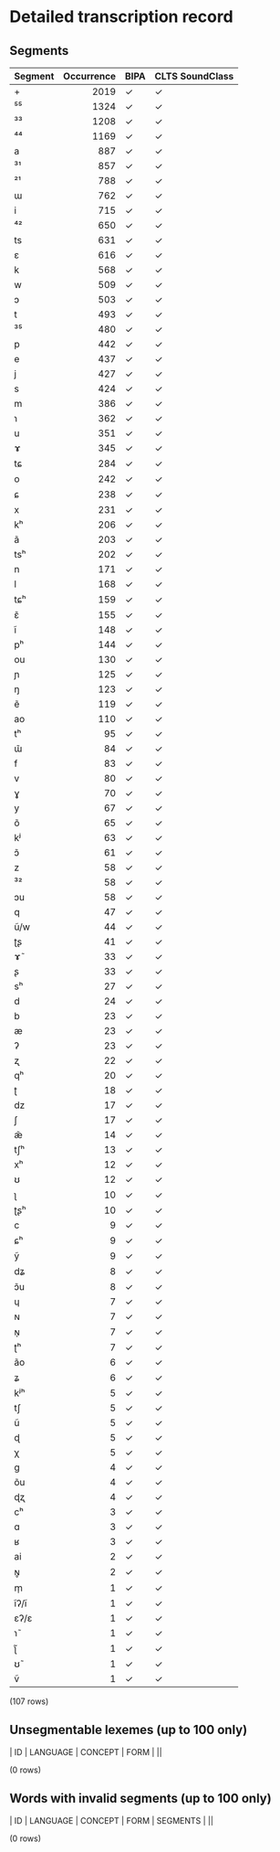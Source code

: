 
# Detailed transcription record

## Segments

| Segment | Occurrence | BIPA | CLTS SoundClass |
|:----------|-------------:|:-------|:------------------|
| + | 2019 | ✓ | ✓ |
| ⁵⁵ | 1324 | ✓ | ✓ |
| ³³ | 1208 | ✓ | ✓ |
| ⁴⁴ | 1169 | ✓ | ✓ |
| a | 887 | ✓ | ✓ |
| ³¹ | 857 | ✓ | ✓ |
| ²¹ | 788 | ✓ | ✓ |
| ɯ | 762 | ✓ | ✓ |
| i | 715 | ✓ | ✓ |
| ⁴² | 650 | ✓ | ✓ |
| ts | 631 | ✓ | ✓ |
| ɛ | 616 | ✓ | ✓ |
| k | 568 | ✓ | ✓ |
| w | 509 | ✓ | ✓ |
| ɔ | 503 | ✓ | ✓ |
| t | 493 | ✓ | ✓ |
| ³⁵ | 480 | ✓ | ✓ |
| p | 442 | ✓ | ✓ |
| e | 437 | ✓ | ✓ |
| j | 427 | ✓ | ✓ |
| s | 424 | ✓ | ✓ |
| m | 386 | ✓ | ✓ |
| ɿ | 362 | ✓ | ✓ |
| u | 351 | ✓ | ✓ |
| ɤ | 345 | ✓ | ✓ |
| tɕ | 284 | ✓ | ✓ |
| o | 242 | ✓ | ✓ |
| ɕ | 238 | ✓ | ✓ |
| x | 231 | ✓ | ✓ |
| kʰ | 206 | ✓ | ✓ |
| ã | 203 | ✓ | ✓ |
| tsʰ | 202 | ✓ | ✓ |
| n | 171 | ✓ | ✓ |
| l | 168 | ✓ | ✓ |
| tɕʰ | 159 | ✓ | ✓ |
| ɛ̃ | 155 | ✓ | ✓ |
| ĩ | 148 | ✓ | ✓ |
| pʰ | 144 | ✓ | ✓ |
| ou | 130 | ✓ | ✓ |
| ɲ | 125 | ✓ | ✓ |
| ŋ | 123 | ✓ | ✓ |
| ẽ | 119 | ✓ | ✓ |
| ao | 110 | ✓ | ✓ |
| tʰ | 95 | ✓ | ✓ |
| ɯ̃ | 84 | ✓ | ✓ |
| f | 83 | ✓ | ✓ |
| v | 80 | ✓ | ✓ |
| ɣ | 70 | ✓ | ✓ |
| y | 67 | ✓ | ✓ |
| õ | 65 | ✓ | ✓ |
| kʲ | 63 | ✓ | ✓ |
| ɔ̃ | 61 | ✓ | ✓ |
| z | 58 | ✓ | ✓ |
| ³² | 58 | ✓ | ✓ |
| ɔu | 58 | ✓ | ✓ |
| q | 47 | ✓ | ✓ |
| ũ/w | 44 | ✓ | ✓ |
| ʈʂ | 41 | ✓ | ✓ |
| ɤ̃ | 33 | ✓ | ✓ |
| ʂ | 33 | ✓ | ✓ |
| sʰ | 27 | ✓ | ✓ |
| d | 24 | ✓ | ✓ |
| b | 23 | ✓ | ✓ |
| æ | 23 | ✓ | ✓ |
| ʔ | 23 | ✓ | ✓ |
| ʐ | 22 | ✓ | ✓ |
| qʰ | 20 | ✓ | ✓ |
| ʈ | 18 | ✓ | ✓ |
| dz | 17 | ✓ | ✓ |
| ʃ | 17 | ✓ | ✓ |
| æ̃ | 14 | ✓ | ✓ |
| tʃʰ | 13 | ✓ | ✓ |
| xʰ | 12 | ✓ | ✓ |
| ʊ | 12 | ✓ | ✓ |
| ʅ | 10 | ✓ | ✓ |
| ʈʂʰ | 10 | ✓ | ✓ |
| c | 9 | ✓ | ✓ |
| ɕʰ | 9 | ✓ | ✓ |
| ỹ | 9 | ✓ | ✓ |
| dʑ | 8 | ✓ | ✓ |
| ɔ̃u | 8 | ✓ | ✓ |
| ɥ | 7 | ✓ | ✓ |
| ɴ | 7 | ✓ | ✓ |
| ɴ̩ | 7 | ✓ | ✓ |
| ʈʰ | 7 | ✓ | ✓ |
| ão | 6 | ✓ | ✓ |
| ʑ | 6 | ✓ | ✓ |
| kʲʰ | 5 | ✓ | ✓ |
| tʃ | 5 | ✓ | ✓ |
| ũ | 5 | ✓ | ✓ |
| ɖ | 5 | ✓ | ✓ |
| χ | 5 | ✓ | ✓ |
| g | 4 | ✓ | ✓ |
| õu | 4 | ✓ | ✓ |
| ɖʐ | 4 | ✓ | ✓ |
| cʰ | 3 | ✓ | ✓ |
| ɑ | 3 | ✓ | ✓ |
| ʁ | 3 | ✓ | ✓ |
| ai | 2 | ✓ | ✓ |
| ɴ̥ | 2 | ✓ | ✓ |
| m̩ | 1 | ✓ | ✓ |
| ĩʔ/ĩ | 1 | ✓ | ✓ |
| ɛʔ/ɛ | 1 | ✓ | ✓ |
| ɿ̃ | 1 | ✓ | ✓ |
| ʅ̃ | 1 | ✓ | ✓ |
| ʊ̃ | 1 | ✓ | ✓ |
| ṽ | 1 | ✓ | ✓ |

(107 rows)



## Unsegmentable lexemes (up to 100 only)

| ID | LANGUAGE | CONCEPT | FORM |
||

(0 rows)



## Words with invalid segments (up to 100 only)

| ID | LANGUAGE | CONCEPT | FORM | SEGMENTS |
||

(0 rows)


